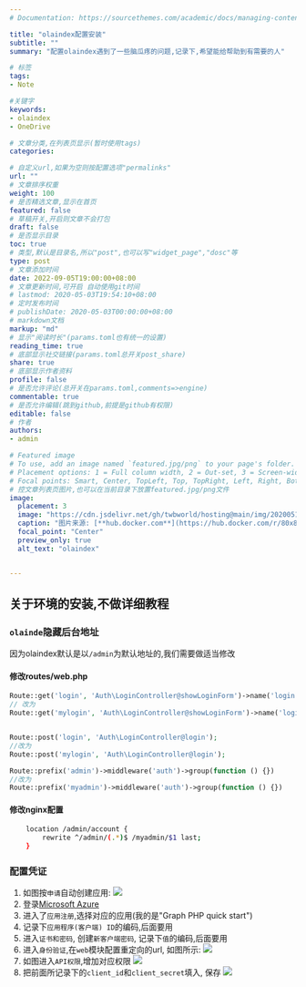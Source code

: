 ```yaml
---
# Documentation: https://sourcethemes.com/academic/docs/managing-content/

title: "olaindex配置安装"
subtitle: ""
summary: "配置olaindex遇到了一些脑瓜疼的问题,记录下,希望能给帮助到有需要的人"

# 标签
tags:
- Note

#关键字
keywords:
- olaindex
- OneDrive

# 文章分类,在列表页显示(暂时使用tags)
categories:

# 自定义url,如果为空则按配置选项"permalinks"
url: ""
# 文章排序权重
weight: 100
# 是否精选文章,显示在首页
featured: false
# 草稿开关,开启则文章不会打包
draft: false
# 是否显示目录
toc: true
# 类型,默认是目录名,所以"post",也可以写"widget_page","dosc"等
type: post
# 文章添加时间
date: 2022-09-05T19:00:00+08:00
# 文章更新时间,可开启 自动使用git时间
# lastmod: 2020-05-03T19:54:10+08:00
# 定时发布时间
# publishDate: 2020-05-03T00:00:00+08:00
# markdown文档
markup: "md"
# 显示"阅读时长"(params.toml也有统一的设置)
reading_time: true
# 底部显示社交链接(params.toml总开关post_share)
share: true
# 底部显示作者资料
profile: false
# 是否允许评论(总开关在params.toml,comments=>engine)
commentable: true
# 是否允许编辑(跳到github,前提是github有权限)
editable: false
# 作者
authors:
- admin

# Featured image
# To use, add an image named `featured.jpg/png` to your page's folder.
# Placement options: 1 = Full column width, 2 = Out-set, 3 = Screen-width
# Focal points: Smart, Center, TopLeft, Top, TopRight, Left, Right, BottomLeft, Bottom, BottomRight.
# 控文章列表页图片,也可以在当前目录下放置featured.jpg/png文件
image:
  placement: 3
  image: "https://cdn.jsdelivr.net/gh/twbworld/hosting@main/img/20200517212749283437.jpg"
  caption: "图片来源: [**hub.docker.com**](https://hub.docker.com/r/80x86/olaindex)"
  focal_point: "Center"
  preview_only: true
  alt_text: "olaindex"


---
```




## 关于环境的安装,不做详细教程

### `olainde`隐藏后台地址
  因为olaindex默认是以`/admin`为默认地址的,我们需要做适当修改

#### 修改routes/web.php
``` php
Route::get('login', 'Auth\LoginController@showLoginForm')->name('login');
// 改为
Route::get('mylogin', 'Auth\LoginController@showLoginForm')->name('login');


Route::post('login', 'Auth\LoginController@login');
//改为
Route::post('mylogin', 'Auth\LoginController@login');

Route::prefix('admin')->middleware('auth')->group(function () {})
//改为
Route::prefix('myadmin')->middleware('auth')->group(function () {})

```
#### 修改nginx配置
``` bash
    location /admin/account {
        rewrite ^/admin/(.*)$ /myadmin/$1 last;
    }
```


### 配置凭证
1. 如图按`申请`自动创建应用:
  ![](https://cdn.jsdelivr.net/gh/twbworld/hosting@main/img/202005172127497432198.png)
2. 登录[Microsoft Azure](https://www.azure.microsoft.com/)
3. 进入了`应用注册`,选择对应的应用(我的是"Graph PHP quick start")
4. 记录下`应用程序(客户端) ID`的编码,后面要用
5. 进入`证书和密码`, 创建`新客户端密码`, 记录下`值`的编码,后面要用
6. 进入`身份验证`,在`web`模块配置重定向的url, 如图所示:
   ![](https://cdn.jsdelivr.net/gh/twbworld/hosting@main/img/2020051721274936122.png)
7. 如图进入`API权限`,增加对应权限
  ![](https://cdn.jsdelivr.net/gh/twbworld/hosting@main/img/2020051721274930989089.png)
8. 把前面所记录下的`client_id`和`client_secret`填入, 保存
  ![](https://cdn.jsdelivr.net/gh/twbworld/hosting@main/img/20200517212749307398210.png)
